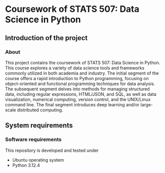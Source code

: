 # Coursework of STATS 507: Data Science in Python

<!-- ABOUT THE PROJECT -->
## Introduction of the project

### About
This project contains the coursework of STATS 507: Data Science in Python. This course explores a variety of data science tools and frameworks commonly utilized in both academia and industry. The initial segment of the course offers a rapid introduction to Python programming, focusing on object-oriented and functional programming techniques for data analysis. The subsequent segment delves into methods for managing structured data, including regular expressions, HTML/JSON, and SQL, as well as data visualization, numerical computing, version control, and the UNIX/Linux command line. The final segment introduces deep learning and/or large-scale distributed computing.


## System requirements

### Software requirements
This repository is developed and tested under
- Ubuntu operating system
- Python 3.12.4



